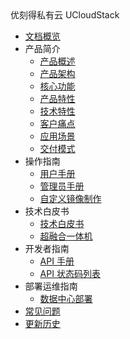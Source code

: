 <div class="sidebar_title icon-product__ucloudstack">优刻得私有云 UCloudStack</div>

* [文档概览](/UCloudStack/README.md)
* 产品简介
  * [产品概述](/UCloudStack/introduction/README.md)
  * [产品架构](/UCloudStack/introduction/arch.md)
  * [核心功能](/UCloudStack/introduction/features.md)
  * [产品特性](/UCloudStack/introduction/advantages.md)
  * [技术特性](/UCloudStack/introduction/techadv.md)
  * [客户痛点](/UCloudStack/introduction/painpoint.md)
  * [应用场景](/UCloudStack/introduction/scenario.md)
  * [交付模式](/UCloudStack/introduction/deliver.md)
* 操作指南
  * [用户手册](/UCloudStack/userguide/README.md)
  * [管理员手册](/UCloudStack/AdminGuide/README.md)
  * [自定义镜像制作](/UCloudStack/customimage/customimage.md)
* 技术白皮书
  * [技术白皮书](/UCloudStack/techwhitepaper/README.md)
  * [超融合一体机](/UCloudStack/utrion/utrion.md)
* 开发者指南
  * [API 手册](/UCloudStack/apiguide/README.md)
  * [API 状态码列表](/UCloudStack/apiretcode/apiretcode.md)
* 部署运维指南
  * [数据中心部署](/UCloudStack/datacenterdeploy/datacenterdeploy.md)
* [常见问题](/UCloudStack/faq.md)
* [更新历史](/UCloudStack/changelog/README.md)




